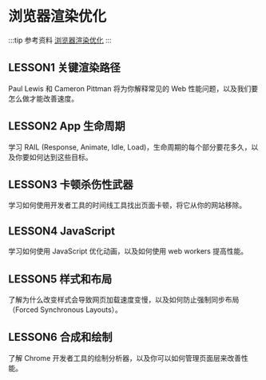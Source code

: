 # 浏览器渲染优化

:::tip 参考资料
[浏览器渲染优化](https://classroom.udacity.com/courses/ud860)
:::

## LESSON1 关键渲染路径

Paul Lewis 和 Cameron Pittman 将为你解释常见的 Web 性能问题，以及我们要怎么做才能改善速度。


## LESSON2 App 生命周期

学习 RAIL (Response, Animate, Idle, Load)，生命周期的每个部分要花多久，以及你要如何达到这些目标。


## LESSON3 卡顿杀伤性武器

学习如何使用开发者工具的时间线工具找出页面卡顿，将它从你的网站移除。

## LESSON4 JavaScript

学习如何使用 JavaScript 优化动画，以及如何使用 web workers 提高性能。

## LESSON5 样式和布局

了解为什么改变样式会导致网页加载速度变慢，以及如何防止强制同步布局（Forced Synchronous Layouts）。

## LESSON6 合成和绘制

了解 Chrome 开发者工具的绘制分析器，以及你可以如何管理页面层来改善性能。